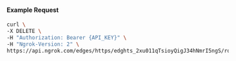 <!-- Code generated for API Clients. DO NOT EDIT. -->

#### Example Request

```bash
curl \
-X DELETE \
-H "Authorization: Bearer {API_KEY}" \
-H "Ngrok-Version: 2" \
https://api.ngrok.com/edges/https/edghts_2xu011qTsioyQigJ34hNmrI5ngS/routes/edghtsrt_2xu011pApCzFqzGRBc04eXfvIqi/response_headers
```
